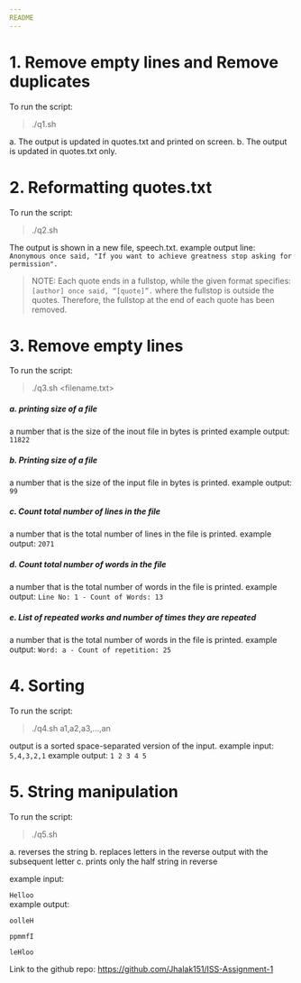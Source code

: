 ```yaml
---
README
---
```


# 1. Remove empty lines and Remove duplicates
To run the script:
> ./q1.sh    

a. The output is updated in quotes.txt and printed on screen.
b. The output is updated in quotes.txt only.


# 2. Reformatting quotes.txt
To run the script:
> ./q2.sh    

The output is shown in a new file, speech.txt.
example output line: `Anonymous once said, "If you want to achieve greatness stop asking for permission".`
> NOTE: Each quote ends in a fullstop, while the given format specifies:
`[author] once said, “[quote]”.`
where the fullstop is outside the quotes. Therefore, the fullstop at the end of each quote has been removed.

# 3. Remove empty lines
To run the script:
> ./q3.sh <filename.txt>


##### a. printing size of a file
a number that is the size of the inout file in bytes is printed
example output: `11822`

##### b. Printing size of a file
a number that is the size of the input file in bytes is printed.
example output: `99`

##### c. Count total number of lines in the file
a number that is the total number of lines in the file is printed.
example output: `2071`

##### d. Count total number of words in the file
a number that is the total number of words in the file is printed.
example output: `Line No: 1 - Count of Words: 13`

##### e. List of repeated works and number of times they are repeated
a number that is the total number of words in the file is printed.
example output: `Word: a - Count of repetition: 25`

# 4. Sorting
To run the script:
> ./q4.sh
a1,a2,a3,...,an

output is a sorted space-separated version of the input.
example input: `5,4,3,2,1`
example output: `1 2 3 4 5`

# 5. String manipulation
To run the script:
> ./q5.sh
<string>

a. reverses the string
b. replaces letters in the reverse output with the subsequent letter
c. prints only the half string in reverse

example input: 
  
`Helloo`                 
example output: 
  
`oolleH`
  
`ppmmfI`

`leHloo`

Link to the github repo: https://github.com/Jhalak151/ISS-Assignment-1
